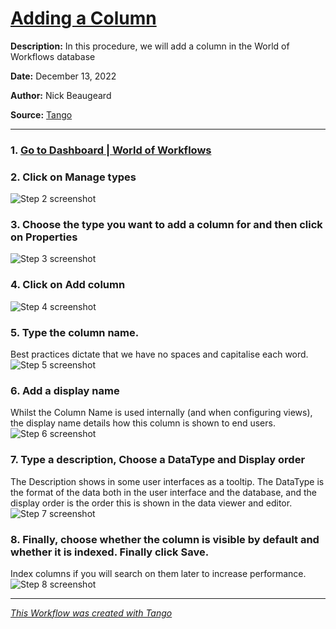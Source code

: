 # [Adding a Column](https://app.tango.us/app/workflow/09b2b431-1ec0-44b3-b15a-06bbc3a453ec?utm_source=markdown&utm_medium=markdown&utm_campaign=workflow%20export%20links)

__Description:__ 
In this procedure, we will add a column in the World of Workflows database


__Date:__ December 13, 2022

__Author:__ Nick Beaugeard

__Source:__ [Tango](https://app.tango.us/app/workflow/09b2b431-1ec0-44b3-b15a-06bbc3a453ec?utm_source=markdown&utm_medium=markdown&utm_campaign=workflow%20export%20links)

***

### 1. [Go to Dashboard | World of Workflows](https://localhost:7063/)


### 2. Click on Manage types
![Step 2 screenshot](https://images.tango.us/workflows/09b2b431-1ec0-44b3-b15a-06bbc3a453ec/steps/4147ad36-a090-451b-bf49-c9d43ac40997/3e270251-d84a-45f6-8326-bf1f21c69f06.png?crop=focalpoint&fit=crop&fp-x=0.7009&fp-y=0.2146&fp-z=3.1154&w=1200&ar=3240%3A1922)


### 3. Choose the type you want to add a column for and then click on Properties
![Step 3 screenshot](https://images.tango.us/workflows/09b2b431-1ec0-44b3-b15a-06bbc3a453ec/steps/64060bc4-10be-469e-a782-4e556e7420fc/fe9aa2ee-6919-46d9-927a-f9b00ab5219f.png?crop=focalpoint&fit=crop&fp-x=0.9432&fp-y=0.2084&fp-z=3.1948&w=1200&ar=3240%3A1922)


### 4. Click on Add column
![Step 4 screenshot](https://images.tango.us/workflows/09b2b431-1ec0-44b3-b15a-06bbc3a453ec/steps/8c8bacb8-7148-4e99-893d-92d7efa4897e/f66330be-35d8-4b30-9a62-3587dde826d9.png?crop=focalpoint&fit=crop&fp-x=0.9588&fp-y=0.1033&fp-z=3.0335&w=1200&ar=3240%3A1922)


### 5. Type the column name.
Best practices dictate that we have no spaces and capitalise each word.
![Step 5 screenshot](https://images.tango.us/workflows/09b2b431-1ec0-44b3-b15a-06bbc3a453ec/steps/38dccae8-8f53-4857-9489-ad63141c1d81/56e1b3c2-7fa0-4552-8892-a376626d914f.png?crop=focalpoint&fit=crop&fp-x=0.8963&fp-y=0.1303&fp-z=3.0335&w=1200&ar=3240%3A1922)


### 6. Add a display name
Whilst the Column Name is used internally (and when configuring views), the display name details how this column is shown to end users.
![Step 6 screenshot](https://images.tango.us/workflows/09b2b431-1ec0-44b3-b15a-06bbc3a453ec/steps/8d6d0487-3825-42c2-afcd-3c99cd2dc325/db5d61bd-bedf-4b62-ba8c-2b10ebd3ecea.png?crop=focalpoint&fit=crop&fp-x=0.8963&fp-y=0.1975&fp-z=3.0335&w=1200&ar=3240%3A1922)


### 7. Type a description, Choose a DataType and Display order
The Description shows in some user interfaces as a tooltip. The DataType is the format of the data both in the user interface and the database, and the display order is the order this is shown in the data viewer and editor.
![Step 7 screenshot](https://images.tango.us/workflows/09b2b431-1ec0-44b3-b15a-06bbc3a453ec/steps/5b6d239a-c1ff-4037-b8d8-85f33316afa1/dc367032-05ef-40d1-9fd5-6b0d9dededa2.png?crop=focalpoint&fit=crop&fp-x=0.8963&fp-y=0.2646&fp-z=3.0335&w=1200&ar=3240%3A1922)


### 8. Finally, choose whether the column is visible by default and whether it is indexed. Finally click Save.
Index columns if you will search on them later to increase performance.
![Step 8 screenshot](https://images.tango.us/workflows/09b2b431-1ec0-44b3-b15a-06bbc3a453ec/steps/3533508f-2f55-48ad-b4b3-db27f5671686/e254e043-a961-44ef-81fb-6a6aa3dbffc3.png?crop=focalpoint&fit=crop&fp-x=0.9772&fp-y=0.5512&fp-z=3.0335&w=1200&ar=3240%3A1922)


***
_[This Workflow was created with Tango](https://app.tango.us/app/workflow/09b2b431-1ec0-44b3-b15a-06bbc3a453ec?utm_source=markdown&utm_medium=markdown&utm_campaign=workflow%20export%20links)_